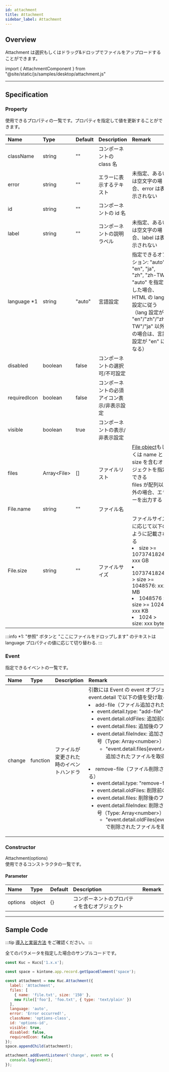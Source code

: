 ```yaml
---
id: attachment
title: Attachment
sidebar_label: Attachment
---
```


## Overview

Attachment は選択もしくはドラッグ&ドロップでファイルをアップロードすることができます。

import { AttachmentComponent } from "@site/static/js/samples/desktop/attachment.js"

<AttachmentComponent />

---

## Specification

### Property
使用できるプロパティの一覧です。プロパティを指定して値を更新することができます。

| Name   | Type | Default | Description | Remark |
| :--- | :--- | :--- | :--- | :--- |
| className | string | ""  | コンポーネントの class 名 | |
| error | string | ""  | エラーに表示するテキスト | 未指定、あるいは空文字の場合、error は表示されない |
| id | string | ""  | コンポーネントの id 名 | |
| label | string | ""  | コンポーネントの説明ラベル | 未指定、あるいは空文字の場合、label は表示されない |
| language *1 | string | "auto"  | 	言語設定 | 指定できるオプション: "auto", "en", "ja", "zh", "zh-TW"<br/>"auto" を指定した場合、HTML の lang 設定に従う（lang 設定が "en"/"zh"/"zh-TW"/"ja" 以外の場合は、言語設定が "en" になる） |
| disabled | boolean | false | コンポーネントの選択可/不可設定 | |
| requiredIcon | boolean | false | コンポーネントの必須アイコン表示/非表示設定 | |
| visible | boolean | true | コンポーネントの表示/非表示設定 | |
| files | Array\<File\> | [] | ファイルリスト | [File object](https://developer.mozilla.org/ja/docs/Web/API/File)もしくは name と size を含むオブジェクトを指定できる<br/>files が配列以外の場合、エラーを出力する |
| File.name | string | "" | ファイル名 | |
| File.size | string | "" | ファイルサイズ | ファイルサイズに応じて以下のように記載される<li>size >= 1073741824: xxx GB</li><li>1073741824 > size >= 1048576: xxx MB</li><li>1048576 > size >= 1024: xxx KB</li><li>1024 > size: xxx bytes</li> |

:::info
*1: "参照" ボタンと "ここにファイルをドロップします" のテキストは language プロパティの値に応じて切り替わる.
:::

### Event

指定できるイベントの一覧です。

| Name | Type | Description | Remark |
| :--- | :--- | :--- | :--- |
| change | function | ファイルが変更された時のイベントハンドラ | 引数には Event の event オブジェクトをとる<br/>event.detail で以下の値を受け取ることができる<li>add-file（ファイル追加された時にトリガーされる）<ul><li>event.detail.type: "add-file"</li><li>event.detail.oldFiles: 追加前のファイルリスト</li><li>event.detail.files: 追加後のファイルリスト</li><li>event.detail.fileIndex: 追加されたファイルの配列番号（Type: Array\<number\>）<ul><li>"event.detail.files[event.detail.fileIndex[x]]" で追加されたファイルを取得できる</li></ul></li></ul></li><li>remove-file（ファイル削除された時にトリガーされる）<ul><li>event.detail.type: "remove-file"</li><li>event.detail.oldFiles: 削除前のファイルリスト</li><li>event.detail.files: 削除後のファイルリスト</li><li>event.detail.fileIndex: 削除されたファイルの配列番号（Type: Array\<number\>）<ul><li>"event.detail.oldFiles[event.detail.fileIndex[x]]" で削除されたファイルを取得できる</li></ul></li></ul></li> |

### Constructor

Attachment(options)<br/>
使用できるコンストラクタの一覧です。

#### Parameter
| Name | Type | Default | Description | Remark |
| :--- | :--- | :--- | :--- | :--- |
| options  | object | \{\} | コンポーネントのプロパティを含むオブジェクト |  |

---
## Sample Code

:::tip
[導入と実装方法](../../getting-started/quick-start.md#導入と実装方法) をご確認ください。
:::

全てのパラメータを指定した場合のサンプルコードです。

``` javascript
const Kuc = Kucs['1.x.x'];

const space = kintone.app.record.getSpaceElement('space');

const attachment = new Kuc.Attachment({
  label: 'Attachment',
  files: [
    { name: 'file.txt', size: '150' },
    new File(['foo'], 'foo.txt', { type: 'text/plain' })
  ],
  language: 'auto',
  error: 'Error occurred!',
  className: 'options-class',
  id: 'options-id',
  visible: true,
  disabled: false,
  requiredIcon: false
});
space.appendChild(attachment);

attachment.addEventListener('change', event => {
  console.log(event);
});
```
